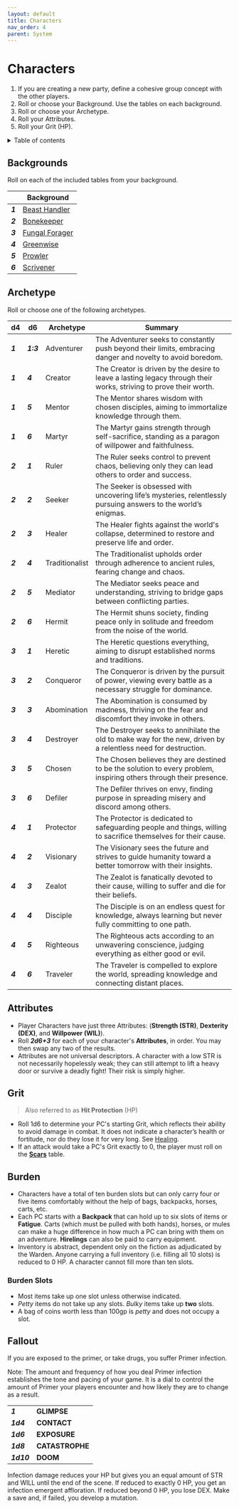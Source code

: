 ```yaml
---
layout: default
title: Characters
nav_order: 4
parent: System
---
```


# Characters

1. If you are creating a new party, define a cohesive group concept with the other players.
2. Roll or choose your Background. Use the tables on each background.
3. Roll or choose your Archetype.
4. Roll your Attributes.
5. Roll your Grit (HP).

<details close markdown="block">
  <summary id="index">
    Table of contents
  </summary>
  {: .text-delta }
- TOC
{:toc}
</details>

## Backgrounds

Roll on each of the included tables from your background.

|         | Background                                            |
| ------- | ----------------------------------------------------- |
| ***1*** | [Beast Handler](/system/backgrounds/beast-handler)    |
| ***2*** | [Bonekeeper](/system/backgrounds/bonekeeper/)         |
| ***3*** | [Fungal Forager](/system/backgrounds/fungal-forager/) |
| ***4*** | [Greenwise](/system/backgrounds/greenwise/)           |
| ***5*** | [Prowler](/system/backgrounds/prowler/)               |
| ***6*** | [Scrivener](/system/backgrounds/scrivener/)           |

## Archetype

Roll or choose one of the following archetypes.

| d4      | d6        | Archetype      | Summary                                                                                                             |
| ------- | --------- | -------------- | ------------------------------------------------------------------------------------------------------------------- |
| ***1*** | ***1:3*** | Adventurer     | The Adventurer seeks to constantly push beyond their limits, embracing danger and novelty to avoid boredom.         |
| ***1*** | ***4***   | Creator        | The Creator is driven by the desire to leave a lasting legacy through their works, striving to prove their worth.   |
| ***1*** | ***5***   | Mentor         | The Mentor shares wisdom with chosen disciples, aiming to immortalize knowledge through them.                       |
| ***1*** | ***6***   | Martyr         | The Martyr gains strength through self-sacrifice, standing as a paragon of willpower and faithfulness.              |
| ***2*** | ***1***   | Ruler          | The Ruler seeks control to prevent chaos, believing only they can lead others to order and success.                 |
| ***2*** | ***2***   | Seeker         | The Seeker is obsessed with uncovering life’s mysteries, relentlessly pursuing answers to the world’s enigmas.      |
| ***2*** | ***3***   | Healer         | The Healer fights against the world's collapse, determined to restore and preserve life and order.                  |
| ***2*** | ***4***   | Traditionalist | The Traditionalist upholds order through adherence to ancient rules, fearing change and chaos.                      |
| ***2*** | ***5***   | Mediator       | The Mediator seeks peace and understanding, striving to bridge gaps between conflicting parties.                    |
| ***2*** | ***6***   | Hermit         | The Hermit shuns society, finding peace only in solitude and freedom from the noise of the world.                   |
| ***3*** | ***1***   | Heretic        | The Heretic questions everything, aiming to disrupt established norms and traditions.                               |
| ***3*** | ***2***   | Conqueror      | The Conqueror is driven by the pursuit of power, viewing every battle as a necessary struggle for dominance.        |
| ***3*** | ***3***   | Abomination    | The Abomination is consumed by madness, thriving on the fear and discomfort they invoke in others.                  |
| ***3*** | ***4***   | Destroyer      | The Destroyer seeks to annihilate the old to make way for the new, driven by a relentless need for destruction.     |
| ***3*** | ***5***   | Chosen         | The Chosen believes they are destined to be the solution to every problem, inspiring others through their presence. |
| ***3*** | ***6***   | Defiler        | The Defiler thrives on envy, finding purpose in spreading misery and discord among others.                          |
| ***4*** | ***1***   | Protector      | The Protector is dedicated to safeguarding people and things, willing to sacrifice themselves for their cause.      |
| ***4*** | ***2***   | Visionary      | The Visionary sees the future and strives to guide humanity toward a better tomorrow with their insights.           |
| ***4*** | ***3***   | Zealot         | The Zealot is fanatically devoted to their cause, willing to suffer and die for their beliefs.                      |
| ***4*** | ***4***   | Disciple       | The Disciple is on an endless quest for knowledge, always learning but never fully committing to one path.          |
| ***4*** | ***5***   | Righteous      | The Righteous acts according to an unwavering conscience, judging everything as either good or evil.                |
| ***4*** | ***6***   | Traveler       | The Traveler is compelled to explore the world, spreading knowledge and connecting distant places.                  |

## Attributes

- Player Characters have just three Attributes: (**Strength (STR)**, **Dexterity (DEX)**, and **Willpower (WIL)**). 
- Roll ***2d6+3*** for each of your character's **Attributes**, in order. You may then swap any two of the results. 
- Attributes are not universal descriptors. A character with a low STR is not necessarily hopelessly weak; they can still attempt to lift a heavy door or survive a deadly fight! Their risk is simply higher. 

## Grit

> Also referred to as **Hit Protection** (HP)

- Roll 1d6 to determine your PC's starting Grit, which reflects their ability to avoid damage in combat. It does not indicate a character’s health or fortitude, nor do they lose it for very long. See [Healing](/wip/2e/core-rules#healing). 
- If an attack would take a PC's Grit exactly to 0, the player must roll on the [**Scars**](https://cairnrpg.com/wip/2e/core-rules#scars) table.

## Burden

- Characters have a total of ten burden slots but can only carry four or five items comfortably without the help of bags, backpacks, horses, carts, etc.
- Each PC starts with a **Backpack** that can hold up to six slots of items or **Fatigue**. Carts (which must be pulled with both hands), horses, or mules can make a huge difference in how much a PC can bring with them on an adventure. **Hirelings** can also be paid to carry equipment. 
- Inventory is abstract, dependent only on the fiction as adjudicated by the Warden. Anyone carrying a full inventory (i.e. filling all 10 slots) is reduced to 0 HP. A character cannot fill more than ten slots.

### Burden Slots

- Most items take up one slot unless otherwise indicated. 
- _Petty_ items do not take up any slots. _Bulky_ items take up **two** slots. 
- A bag of coins worth less than 100gp is _petty_ and does not occupy a slot.

## Fallout

If you are exposed to the primer, or take drugs, you suffer Primer infection.

Note:
The amount and frequency of how you deal Primer infection establishes the tone and pacing of your game.
It is a dial to control the amount of Primer your players encounter and how likely they are to change as a result.

|            |                 |
| ---------- | --------------- |
| ***1***    | **GLIMPSE**     |
| ***1d4***  | **CONTACT**     |
| ***1d6***  | **EXPOSURE**    |
| ***1d8***  | **CATASTROPHE** |
| ***1d10*** | **DOOM**        |

Infection damage reduces your HP but gives you an equal amount of STR and WILL until the end of the scene.
If reduced to exactly 0 HP, you get an infection emergent affloration.
If reduced beyond 0 HP, you lose DEX.
Make a save and, if failed, you develop a mutation.